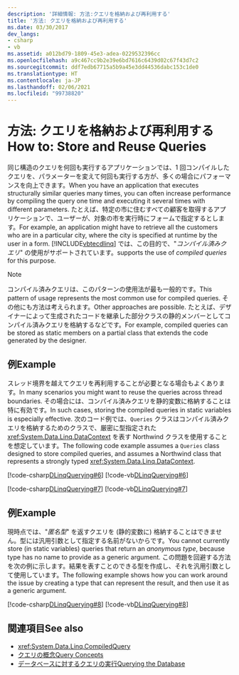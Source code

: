 ```yaml
---
description: '詳細情報: 方法:クエリを格納および再利用する'
title: '方法: クエリを格納および再利用する'
ms.date: 03/30/2017
dev_langs:
- csharp
- vb
ms.assetid: a012bd79-1809-45e3-adea-0229532396cc
ms.openlocfilehash: a9c467cc9b2e39e6bd7616c6439d02c67f43d7c2
ms.sourcegitcommit: ddf7edb67715a5b9a45e3dd44536dabc153c1de0
ms.translationtype: HT
ms.contentlocale: ja-JP
ms.lasthandoff: 02/06/2021
ms.locfileid: "99738820"
---
```

# <a name="how-to-store-and-reuse-queries"></a><span data-ttu-id="58b23-103">方法: クエリを格納および再利用する</span><span class="sxs-lookup"><span data-stu-id="58b23-103">How to: Store and Reuse Queries</span></span>

<span data-ttu-id="58b23-104">同じ構造のクエリを何回も実行するアプリケーションでは、1 回コンパイルしたクエリを、パラメーターを変えて何回も実行する方が、多くの場合にパフォーマンスを向上できます。</span><span class="sxs-lookup"><span data-stu-id="58b23-104">When you have an application that executes structurally similar queries many times, you can often increase performance by compiling the query one time and executing it several times with different parameters.</span></span> <span data-ttu-id="58b23-105">たとえば、特定の市に住むすべての顧客を取得するアプリケーションで、ユーザーが、対象の市を実行時にフォームで指定するとします。</span><span class="sxs-lookup"><span data-stu-id="58b23-105">For example, an application might have to retrieve all the customers who are in a particular city, where the city is specified at runtime by the user in a form.</span></span> [!INCLUDE[vbtecdlinq](../../../../../../includes/vbtecdlinq-md.md)] <span data-ttu-id="58b23-106">では、この目的で、"*コンパイル済みクエリ*" の使用がサポートされています。</span><span class="sxs-lookup"><span data-stu-id="58b23-106">supports the use of *compiled queries* for this purpose.</span></span>  
  
> [!NOTE]
> <span data-ttu-id="58b23-107">コンパイル済みクエリは、このパターンの使用法が最も一般的です。</span><span class="sxs-lookup"><span data-stu-id="58b23-107">This pattern of usage represents the most common use for compiled queries.</span></span> <span data-ttu-id="58b23-108">その他にも方法は考えられます。</span><span class="sxs-lookup"><span data-stu-id="58b23-108">Other approaches are possible.</span></span> <span data-ttu-id="58b23-109">たとえば、デザイナーによって生成されたコードを継承した部分クラスの静的メンバーとしてコンパイル済みクエリを格納するなどです。</span><span class="sxs-lookup"><span data-stu-id="58b23-109">For example, compiled queries can be stored as static members on a partial class that extends the code generated by the designer.</span></span>  
  
## <a name="example"></a><span data-ttu-id="58b23-110">例</span><span class="sxs-lookup"><span data-stu-id="58b23-110">Example</span></span>  

 <span data-ttu-id="58b23-111">スレッド境界を越えてクエリを再利用することが必要となる場合もよくあります。</span><span class="sxs-lookup"><span data-stu-id="58b23-111">In many scenarios you might want to reuse the queries across thread boundaries.</span></span> <span data-ttu-id="58b23-112">その場合には、コンパイル済みクエリを静的変数に格納することは特に有効です。</span><span class="sxs-lookup"><span data-stu-id="58b23-112">In such cases, storing the compiled queries in static variables is especially effective.</span></span> <span data-ttu-id="58b23-113">次のコード例では、`Queries` クラスはコンパイル済みクエリを格納するためのクラスで、厳密に型指定された <xref:System.Data.Linq.DataContext> を表す Northwind クラスを使用することを想定しています。</span><span class="sxs-lookup"><span data-stu-id="58b23-113">The following code example assumes a `Queries` class designed to store compiled queries, and assumes a Northwind class that represents a strongly typed <xref:System.Data.Linq.DataContext>.</span></span>  
  
 [!code-csharp[DLinqQuerying#6](../../../../../../samples/snippets/csharp/VS_Snippets_Data/DLinqQuerying/cs/Program.cs#6)]
 [!code-vb[DLinqQuerying#6](../../../../../../samples/snippets/visualbasic/VS_Snippets_Data/DLinqQuerying/vb/Module1.vb#6)]  
  
 [!code-csharp[DLinqQuerying#7](../../../../../../samples/snippets/csharp/VS_Snippets_Data/DLinqQuerying/cs/Program.cs#7)]
 [!code-vb[DLinqQuerying#7](../../../../../../samples/snippets/visualbasic/VS_Snippets_Data/DLinqQuerying/vb/Module1.vb#7)]  
  
## <a name="example"></a><span data-ttu-id="58b23-114">例</span><span class="sxs-lookup"><span data-stu-id="58b23-114">Example</span></span>  

 <span data-ttu-id="58b23-115">現時点では、"*匿名型*" を返すクエリを (静的変数に) 格納することはできません。型には汎用引数として指定する名前がないからです。</span><span class="sxs-lookup"><span data-stu-id="58b23-115">You cannot currently store (in static variables) queries that return an *anonymous type*, because type has no name to provide as a generic argument.</span></span> <span data-ttu-id="58b23-116">この問題を回避する方法を次の例に示します。結果を表すことのできる型を作成し、それを汎用引数として使用しています。</span><span class="sxs-lookup"><span data-stu-id="58b23-116">The following example shows how you can work around the issue by creating a type that can represent the result, and then use it as a generic argument.</span></span>  
  
 [!code-csharp[DLinqQuerying#8](../../../../../../samples/snippets/csharp/VS_Snippets_Data/DLinqQuerying/cs/Program.cs#8)]
 [!code-vb[DLinqQuerying#8](../../../../../../samples/snippets/visualbasic/VS_Snippets_Data/DLinqQuerying/vb/Module1.vb#8)]  
  
## <a name="see-also"></a><span data-ttu-id="58b23-117">関連項目</span><span class="sxs-lookup"><span data-stu-id="58b23-117">See also</span></span>

- <xref:System.Data.Linq.CompiledQuery>
- [<span data-ttu-id="58b23-118">クエリの概念</span><span class="sxs-lookup"><span data-stu-id="58b23-118">Query Concepts</span></span>](query-concepts.md)
- [<span data-ttu-id="58b23-119">データベースに対するクエリの実行</span><span class="sxs-lookup"><span data-stu-id="58b23-119">Querying the Database</span></span>](querying-the-database.md)
